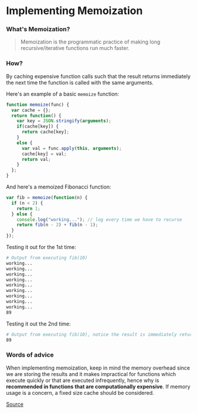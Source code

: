 # Implementing Memoization

### What's Memoization?

> Memoization is the programmatic practice of making long recursive/iterative functions run much faster.

### How?

By caching expensive function calls such that the result returns immediately the next time the function is called with the same arguments.

Here's an example of a basic `memoize` function:

```javascript
function memoize(func) {
  var cache = {};
  return function() {
    var key = JSON.stringify(arguments);
    if(cache[key]) {
      return cache[key];
    }
    else {
      var val = func.apply(this, arguments);
      cache[key] = val;
      return val;
    }
  };
}
```

And here's a memoized Fibonacci function:

```javascript
var fib = memoize(function(n) {
  if (n < 2) {
    return 1;
  } else {
    console.log("working..."); // log every time we have to recurse
    return fib(n - 2) + fib(n - 1);
  }
});
```

Testing it out for the 1st time:

```bash
# Output from executing fib(10)
working...
working...
working...
working...
working...
working...
working...
working...
working...
89
```

Testing it out the 2nd time:

```bash
# Output from executing fib(10), notice the result is immediately returned from cache
89
```

### Words of advice

When implementing memoization, keep in mind the memory overhead since we are storing the results and it makes impractical for functions which execute quickly or that are executed infrequently, hence why is **recommended in functions that are computationally expensive**. If memory usage is a concern, a fixed size cache should be considered.

[Source](https://codeburst.io/understanding-memoization-in-3-minutes-2e58daf33a19)